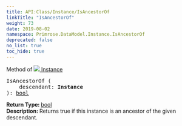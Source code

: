 ```yaml
---
title: API:Class/Instance/IsAncestorOf
linkTitle: "IsAncestorOf"
weight: 73
date: 2019-08-02
namespace: Primrose.DataModel.Instance.IsAncestorOf
deprecated: false
no_list: true
toc_hide: true
---
```

Method of <a href="/docs/api-reference/Class/Instance"><img src="/icons/silk/default.png"/>&nbsp;Instance</a>
<pre class="method-declaration">
IsAncestorOf (
    descendant: <b class="page-type">Instance</b>
): <a class="type" href="/docs/api-reference/System/Primitives#boolean">bool</a></pre>
<b>Return Type: </b>
<a class="type" href="/docs/api-reference/System/Primitives#boolean">bool</a>
<br/>
<b>Description: </b>
Returns true if this instance is an ancestor of the given descendant.

